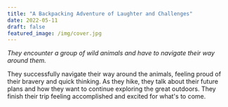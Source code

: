 ```yaml
---
title: "A Backpacking Adventure of Laughter and Challenges"
date: 2022-05-11
draft: false
featured_image: /img/cover.jpg
---
```


*They encounter a group of wild animals and have to navigate their way around them.*

They successfully navigate their way around the animals, feeling proud of their bravery and quick thinking. As they hike, they talk about their future plans and how they want to continue exploring the great outdoors. They finish their trip feeling accomplished and excited for what's to come.